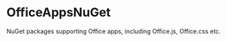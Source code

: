 OfficeAppsNuGet
===============

NuGet packages supporting Office apps, including Office.js, Office.css etc.